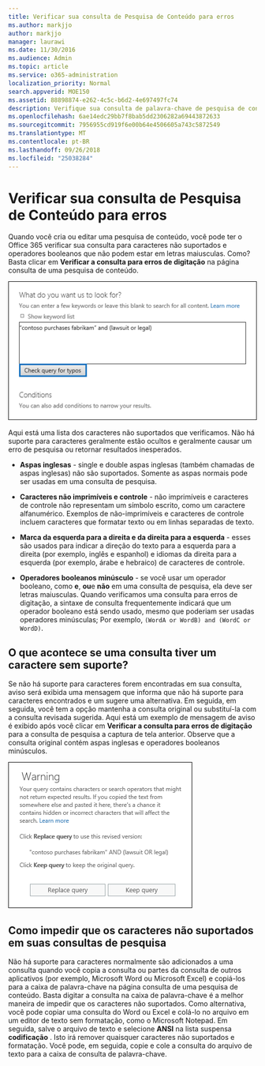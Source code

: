 ```yaml
---
title: Verificar sua consulta de Pesquisa de Conteúdo para erros
ms.author: markjjo
author: markjjo
manager: laurawi
ms.date: 11/30/2016
ms.audience: Admin
ms.topic: article
ms.service: o365-administration
localization_priority: Normal
search.appverid: MOE150
ms.assetid: 88898874-e262-4c5c-b6d2-4e697497fc74
description: Verifique sua consulta de palavra-chave de pesquisa de conteúdo para erros e erros de digitação, como os caracteres não suportados e minúsculos operadores booleanos, antes de executar a pesquisa. Se conseguimos encontrar um erro, vai sugerimos uma consulta revisada.
ms.openlocfilehash: 6ae14edc29bb7f8bab5dd2306282a69443872633
ms.sourcegitcommit: 7956955cd919f6e00b64e4506605a743c5872549
ms.translationtype: MT
ms.contentlocale: pt-BR
ms.lasthandoff: 09/26/2018
ms.locfileid: "25038284"
---
```

# <a name="check-your-content-search-query-for-errors"></a>Verificar sua consulta de Pesquisa de Conteúdo para erros

Quando você cria ou editar uma pesquisa de conteúdo, você pode ter o Office 365 verificar sua consulta para caracteres não suportados e operadores booleanos que não podem estar em letras maiusculas. Como? Basta clicar em **Verificar a consulta para erros de digitação** na página consulta de uma pesquisa de conteúdo. 
  
![Clique em "Verificação de consulta para erros de digitação" para verificar a consulta de pesquisa para caracteres não suportados](media/e5314306-cfb2-481d-9b5c-13ce658156e7.png)
  
Aqui está uma lista dos caracteres não suportados que verificamos. Não há suporte para caracteres geralmente estão ocultos e geralmente causar um erro de pesquisa ou retornar resultados inesperados.
  
- **Aspas inglesas** - single e double aspas inglesas (também chamadas de aspas inglesas) não são suportados. Somente as aspas normais pode ser usadas em uma consulta de pesquisa. 
    
- **Caracteres não imprimíveis e controle** - não imprimíveis e caracteres de controle não representam um símbolo escrito, como um caractere alfanumérico. Exemplos de não-imprimíveis e caracteres de controle incluem caracteres que formatar texto ou em linhas separadas de texto. 
    
- **Marca da esquerda para a direita e da direita para a esquerda** - esses são usados para indicar a direção do texto para a esquerda para a direita (por exemplo, inglês e espanhol) e idiomas da direita para a esquerda (por exemplo, árabe e hebraico) de caracteres de controle.
    
- **Operadores booleanos minúsculo** - se você usar um operador booleano, como **e**, **ou**e **não** em uma consulta de pesquisa, ela deve ser letras maiusculas. Quando verificamos uma consulta para erros de digitação, a sintaxe de consulta frequentemente indicará que um operador booleano está sendo usado, mesmo que poderiam ser usadas operadores minúsculas; Por exemplo, `(WordA or WordB) and (WordC or WordD)`.
    
## <a name="what-happens-if-a-query-has-an-unsupported-character"></a>O que acontece se uma consulta tiver um caractere sem suporte?

Se não há suporte para caracteres forem encontradas em sua consulta, aviso será exibida uma mensagem que informa que não há suporte para caracteres encontrados e um sugere uma alternativa. Em seguida, em seguida, você tem a opção mantenha a consulta original ou substituí-la com a consulta revisada sugerida. Aqui está um exemplo de mensagem de aviso é exibido após você clicar em **Verificar a consulta para erros de digitação** para a consulta de pesquisa a captura de tela anterior. Observe que a consulta original contém aspas inglesas e operadores booleanos minúsculos. 
  
![Uma mensagem de aviso é exibida com uma revisão sugerida para a sua consulta](media/23214b30-8e52-412c-bd80-63fb1b3ed52d.png)
  
## <a name="how-to-prevent-unsupported-characters-in-your-search-queries"></a>Como impedir que os caracteres não suportados em suas consultas de pesquisa

Não há suporte para caracteres normalmente são adicionados a uma consulta quando você copia a consulta ou partes da consulta de outros aplicativos (por exemplo, Microsoft Word ou Microsoft Excel) e copiá-los para a caixa de palavra-chave na página consulta de uma pesquisa de conteúdo. Basta digitar a consulta na caixa de palavra-chave é a melhor maneira de impedir que os caracteres não suportados. Como alternativa, você pode copiar uma consulta do Word ou Excel e colá-lo no arquivo em um editor de texto sem formatação, como o Microsoft Notepad. Em seguida, salve o arquivo de texto e selecione **ANSI** na lista suspensa **codificação** . Isto irá remover quaisquer caracteres não suportados e formatação. Você pode, em seguida, copie e cole a consulta do arquivo de texto para a caixa de consulta de palavra-chave. 
